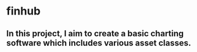 # finhub
## In this project, I aim to create a basic charting software which includes various asset classes.
